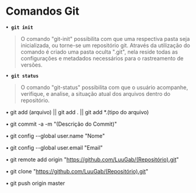 # Comandos Git

**`• git init`**

> O comando "git-init" possibilita com que uma respectiva pasta seja inicializada, ou torne-se um repositório git.
Através da utilização do comando é criado uma pasta oculta ".git", nela reside todas as configurações e metadados
necessários para o rastreamento de versões.



**`• git status`**
> O comando "git-status" possibilita com que o usuário acompanhe, verifique, e analise, a situação atual dos arquivos
dentro do repositório.



• git add (arquivo) || git add . || git add *.(tipo do arquivo)



• git commit -a -m "(Descrição do Commit)"



• git config --global user.name "Nome"



• git config --global user.email "Email"



• git remote add origin "https://github.com/LuuGab/(Repositório).git"



• git clone "https://github.com/LuuGab/(Repositório).git"



• git push origin master
